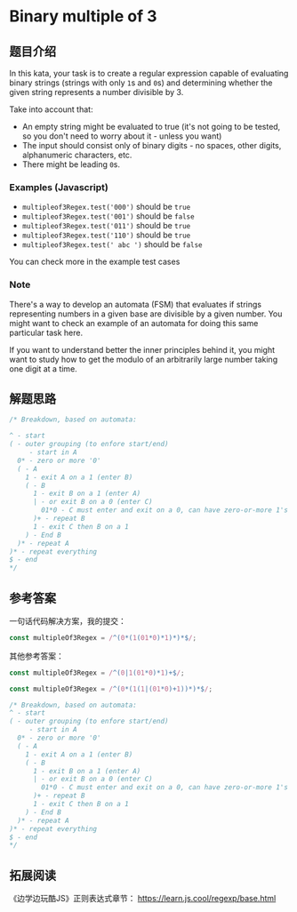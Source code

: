 # Binary multiple of 3

## 题目介绍

In this kata, your task is to create a regular expression capable of evaluating binary strings (strings with only `1`s and `0`s) and determining whether the given string represents a number divisible by 3.

Take into account that:

- An empty string might be evaluated to true (it's not going to be tested, so you don't need to worry about it - unless you want)
- The input should consist only of binary digits - no spaces, other digits, alphanumeric characters, etc.
- There might be leading `0`s.

### Examples (Javascript)

- `multipleof3Regex.test('000')` should be `true`
- `multipleof3Regex.test('001')` should be `false`
- `multipleof3Regex.test('011')` should be `true`
- `multipleof3Regex.test('110')` should be `true`
- `multipleof3Regex.test(' abc ')` should be `false`

You can check more in the example test cases

### Note

There's a way to develop an automata (FSM) that evaluates if strings representing numbers in a given base are divisible by a given number. You might want to check an example of an automata for doing this same particular task here.

If you want to understand better the inner principles behind it, you might want to study how to get the modulo of an arbitrarily large number taking one digit at a time.


## 解题思路

```js
/* Breakdown, based on automata:

^ - start
( - outer grouping (to enfore start/end)
     - start in A
  0* - zero or more '0'
  ( - A
    1 - exit A on a 1 (enter B)
    ( - B
      1 - exit B on a 1 (enter A)
      | - or exit B on a 0 (enter C)
        01*0 - C must enter and exit on a 0, can have zero-or-more 1's
      )+ - repeat B
      1 - exit C then B on a 1
    ) - End B
  )* - repeat A
)* - repeat everything
$ - end
*/
```

## 参考答案

一句话代码解决方案，我的提交：

```js
const multipleOf3Regex = /^(0*(1(01*0)*1)*)*$/;
```

其他参考答案：

```js
const multipleOf3Regex = /^(0|1(01*0)*1)+$/;
```

```js
const multipleOf3Regex = /^(0*(1(1|(01*0)+1))*)*$/;

/* Breakdown, based on automata:
^ - start
( - outer grouping (to enfore start/end)
     - start in A
  0* - zero or more '0'
  ( - A
    1 - exit A on a 1 (enter B)
    ( - B
      1 - exit B on a 1 (enter A)
      | - or exit B on a 0 (enter C)
        01*0 - C must enter and exit on a 0, can have zero-or-more 1's
      )+ - repeat B
      1 - exit C then B on a 1
    ) - End B
  )* - repeat A
)* - repeat everything
$ - end
*/
```

## 拓展阅读

《边学边玩酷JS》正则表达式章节： <https://learn.js.cool/regexp/base.html>
